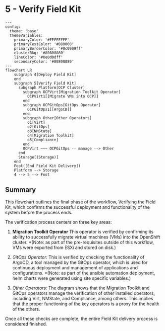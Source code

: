 # 5 - Verify Field Kit

```mermaid
---
config:
  theme: 'base'
  themeVariables:
    primaryColor: '#FFFFFFFF'
    primaryTextColor: '#000000'
    primaryBorderColor: '#0c0909ff'
    clusterBkg: '#80808080'
    lineColor: '#0e0d0dff'
    secondaryColor: '#80808080'
---
flowchart LR
    subgraph 4[Deploy Field Kit]
    end
    subgraph 5[Verify Field Kit]
      subgraph Platform[OCP Cluster]
        subgraph OCPVirt[Migration Toolkit Operator]
          OCPVirt1[[Migrate VMs into OCP]]
        end
        subgraph OCPGitOps[GitOps Operator]
          OCPGitOps1[[ArgoCD]]
        end
        subgraph Other[Other Operators]
          o1[Virt]
          o2[GitOps]
          o3[NMState]
          o4[Migration Toolkit]
          o5[Compliance]
        end
        OCPVirt ~~~ OCPGitOps -- manage --> Other
      end
      Storage[(Storage)]
    end
    Foot([End Field Kit Delivery])
    Platform --> Storage
    4 --> 5 --> Foot
```

## Summary

This flowchart outlines the final phase of the workflow, Verifying the Field Kit, which confirms the successful deployment and functionality of the system before the process ends.

The verification process centers on three key areas:

1. **Migration Toolkit Operator** This operator is verified by confirming its ability to successfully migrate virtual machines (VMs) into the OpenShift cluster.  *(Note:  as part of the pre-requisites outside of this workflow, VMs were exported from ESXi and stored on disk.)

2. *GitOps Operator:* This is verified by checking the functionality of ArgoCD, a tool managed by the GitOps operator, which is used for continuous deployment and management of applications and configurations.  *(Note: as part of the ansible automation deployment, helm charts were generated using site specific variables.)

3. *Other Operators:* The diagram shows that the Migration Toolkit and GitOps operators manage the verification of other installed operators, including Virt, NMState, and Compliance, among others. This implies that the proper functioning of the key operators is a proxy for the health of the others.

Once all these checks are complete, the entire Field Kit delivery process is considered finished.


